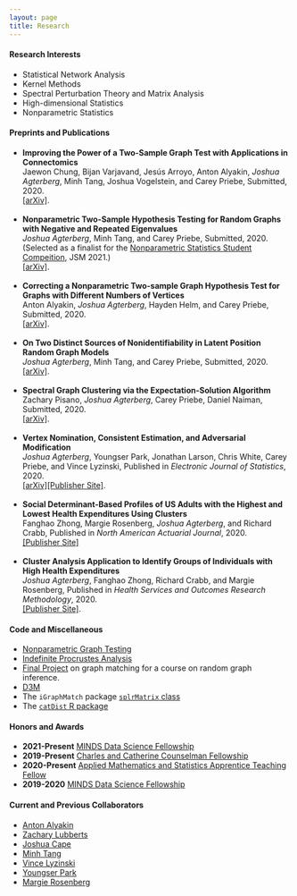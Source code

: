 ```yaml
---
layout: page
title: Research
---
```

<h4>Research Interests</h4>
<ul>
<li>Statistical Network Analysis</li>
<li>Kernel Methods</li>
<li>Spectral Perturbation Theory and Matrix Analysis</li>
<li>High-dimensional Statistics</li>
<li>Nonparametric Statistics</li>
</ul>

<h4>Preprints and Publications</h4>
<ul>
<li><b>Improving the Power of a Two-Sample Graph Test with Applications in Connectomics</b><br />
Jaewon Chung, Bijan Varjavand, Jesús Arroyo, Anton Alyakin, <i>Joshua Agterberg</i>, Minh Tang, Joshua Vogelstein, and Carey Priebe, Submitted, 2020.
<br />
<a href = "https://arxiv.org/abs/1911.02741">[arXiv]</a>.
</li><br />
<li><b>Nonparametric Two-Sample Hypothesis Testing for Random Graphs with Negative and Repeated Eigenvalues</b> <br />
<i>Joshua Agterberg</i>, Minh Tang, and Carey Priebe, Submitted, 2020.<br />
(Selected as a finalist for the <a href = "https://community.amstat.org/nonparametricstatisticssection/paper-awards">Nonparametric Statistics Student Compeition</a>, JSM 2021.)<br />
<a href = "https://arxiv.org/abs/2012.09828">[arXiv]</a>.
</li><br />
<li><b>Correcting a Nonparametric Two-sample Graph Hypothesis Test for Graphs with Different Numbers of
Vertices</b><br />
Anton Alyakin, <i>Joshua Agterberg</i>, Hayden Helm, and Carey Priebe, Submitted, 2020.<br />
<a href = "https://arxiv.org/abs/2008.09434">[arXiv]</a>.
</li><br />
<li><b>On Two Distinct Sources of Nonidentifiability in Latent Position Random Graph Models</b> <br />
<i>Joshua Agterberg</i>, Minh Tang, and Carey Priebe, Submitted, 2020.<br />
<a href = "https://arxiv.org/abs/2003.14250">[arXiv]</a>.
</li><br />
<li><b>Spectral Graph Clustering via the Expectation-Solution Algorithm</b> <br />
Zachary Pisano, <i>Joshua Agterberg</i>, Carey Priebe, Daniel Naiman, Submitted, 2020.<br />
<a href = "https://arxiv.org/abs/2003.13462">[arXiv]</a>.
</li><br />
<li><b>Vertex Nomination, Consistent Estimation, and Adversarial Modification</b> <br />
<i>Joshua Agterberg</i>, Youngser Park, Jonathan Larson, Chris White, Carey Priebe, and Vince Lyzinski, Published in <i>Electronic Journal  of Statistics</i>, 2020. <br />
<a href="https://arxiv.org/abs/1905.01776">[arXiv]</a><a href="https://doi.org/10.1214/20-EJS1744">[Publisher Site]</a>.
</li><br />
<li><b>Social Determinant-Based Profiles of US Adults  with the Highest and Lowest  Health Expenditures Using Clusters
</b> <br />
Fanghao Zhong, Margie Rosenberg, <i>Joshua Agterberg</i>, and Richard Crabb, Published in <i>North American Actuarial Journal</i>, 2020.<br />
<a href="https://www.tandfonline.com/doi/full/10.1080/10920277.2020.1814819">[Publisher Site]</a>
</li><br />
<li><b>Cluster Analysis Application to Identify Groups of Individuals with High Health Expenditures</b><br />  
<i>Joshua Agterberg</i>, Fanghao Zhong, Richard Crabb, and Margie Rosenberg, Published in <i>Health Services and Outcomes Research Methodology</i>, 2020.<br /> 
<a href="https://link.springer.com/article/10.1007/s10742-020-00214-8">[Publisher Site]</a>.
</li>
</ul>



<h4>Code and Miscellaneous</h4>
<ul>
<li><a href="https://github.com/jagterberg/nonparGraphTesting">Nonparametric Graph Testing</a></li>
<li><a href="../assets/procrustes_simulation.html">Indefinite Procrustes Analysis</a></li>
<li><a href="../assets/final_project.pdf">Final Project</a> on graph matching for a course on random graph inference.</li>
<li><a href="https://github.com/neurodata/primitives-interfaces">D3M</a></li>
<li>The <code>iGraphMatch</code> package <a href="https://github.com/dpmcsuss/iGraphMatch/tree/dev_splr"><code>splrMatrix</code> class</a></li>
<li>The <a href="https://github.com/jagterberg/catDist"><code>catDist</code> R package</a></li>
</ul>

<h4>Honors and Awards</h4>
<ul>
<li><b>2021-Present</b> <a href="https://www.minds.jhu.edu/awards/minds-data-science-fellowships/">MINDS Data Science Fellowship</a></li>
<li><b>2019-Present</b> <a href="https://engineering.jhu.edu/ams/fellowship-information/">Charles and Catherine Counselman Fellowship</a></li>
<li><b>2020-Present</b> <a href="https://engineering.jhu.edu/ams/teaching-fellows-program/">Applied Mathematics and Statistics Apprentice Teaching Fellow</a></li>
<li><b>2019-2020</b> <a href="https://www.minds.jhu.edu/awards/minds-data-science-fellowships/">MINDS Data Science Fellowship</a></li>
</ul>

<h4>Current and Previous Collaborators</h4>
<ul>
<li><a href = "https://alyakin314.github.io/">Anton Alyakin</a></li>
<li><a href = "https://engineering.jhu.edu/ams/faculty/zachary-lubberts/">Zachary Lubberts</a></li>
<li><a href = "https://jcape1.github.io/">Joshua Cape</a></li>
<li><a href = "https://minh-tang.github.io/">Minh Tang</a></li>
<li><a href = "http://people.math.umass.edu/~lyzinski/">Vince Lyzinski</a></li>
<li><a href = "http://www.cis.jhu.edu/~parky/">Youngser Park</a></li>
<li><a href = "https://wsb.wisc.edu/directory/faculty/marjorie-rosenberg">Margie Rosenberg</a></li>
</ul>







